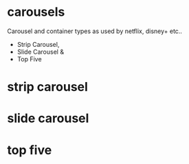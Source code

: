 # carousels
Carousel and container types as used by netflix, disney+ etc..

- Strip Carousel,
- Slide Carousel &
- Top Five


# strip carousel


# slide carousel


# top five
